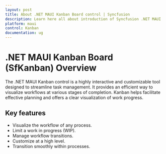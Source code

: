 ```yaml
---
layout: post
title: About .NET MAUI Kanban Board control | Syncfusion
description: Learn here all about introduction of Syncfusion .NET MAUI Kanban Board (SfKanban) control, its elements and more.
platform: maui
control: Kanban
documentation: ug
---
```


# .NET MAUI Kanban Board (SfKanban) Overview

The .NET MAUI Kanban control is a highly interactive and customizable tool designed to streamline task management. It provides an efficient way to visualize workflows at various stages of completion. Kanban helps facilitate effective planning and offers a clear visualization of work progress.

## Key features

* Visualize the workflow of any process.
* Limit a work in progress (WIP).
* Manage workflow transitions.
* Customize at a high level.
* Transition smoothly within processes.